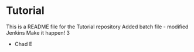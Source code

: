 # Tutorial
This is a README file for the Tutorial repository
Added batch file - modified Jenkins
Make it happen! 3

- Chad E
